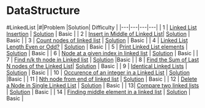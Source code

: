 # DataStructure
#LinkedList
|#|Problem |Solution| Difficulty |
|---|---|---|---|
| 1 | [Linked List Insertion](https://practice.geeksforgeeks.org/problems/linked-list-insertion/1) | [Solution](https://github.com/programmerarunkumar/DataStructure/blob/master/LinkedList/LinkedListInsertion.java) | Basic |
| 2 | [Insert in Middle of Linked List](https://practice.geeksforgeeks.org/problems/insert-in-middle-of-linked-list/1 )| [Solution](https://github.com/programmerarunkumar/DataStructureAndAlgorithm/blob/master/LinkedList/InsertInMiddleOfLinkedList.java) | Basic |
| 3 | [Count nodes of linked list](https://practice.geeksforgeeks.org/problems/count-nodes-of-linked-list/1) |  [Solution](https://github.com/programmerarunkumar/DataStructureAndAlgorithm/blob/master/LinkedList/CountNodesOfLinkedList.java) | Basic |
| 4 | [Linked List Length Even or Odd?](https://practice.geeksforgeeks.org/problems/linked-list-length-even-or-odd/1) | [Solution](https://github.com/programmerarunkumar/DataStructureAndAlgorithm/blob/master/LinkedList/LinkedListLengthEvenOrOdd.java) | Basic |
| 5 | [Print Linked List elements](https://practice.geeksforgeeks.org/problems/print-linked-list-elements/1) |  [Solution](https://github.com/programmerarunkumar/DataStructureAndAlgorithm/blob/master/LinkedList/PrintLinkedListElements.java) | Basic |
| 6 | [Node at a given index in linked list](https://practice.geeksforgeeks.org/problems/node-at-a-given-index-in-linked-list/1) | [Solution](https://github.com/programmerarunkumar/DataStructureAndAlgorithm/blob/master/LinkedList/NodeAtAGivenIndexInLinkedList.java) | Basic |
| 7 | [Find n/k th node in Linked list](https://practice.geeksforgeeks.org/problems/find-nk-th-node-in-linked-list/1) | [Solution](https://github.com/programmerarunkumar/DSA/blob/master/LinkedList/FindNByKthNodeInLinkedList.java) |Basic |
| 8 | [Find the Sum of Last N nodes of the Linked List](https://practice.geeksforgeeks.org/problems/find-the-sum-of-last-n-nodes-of-the-linked-list/1)| [Solution](https://github.com/programmerarunkumar/DSA/blob/master/LinkedList/FindTheSumOfLastNNodesOfTheLinkedList.java) | Basic |
| 9 | [Identical Linked Lists](https://practice.geeksforgeeks.org/problems/identical-linked-lists/1) | [Solution](https://github.com/programmerarunkumar/DSA/blob/master/LinkedList/IdenticalLinkedLists.java) | Basic |
| 10 | [Occurence of an integer in a Linked List](https://practice.geeksforgeeks.org/problems/occurence-of-an-integer-in-a-linked-list/1) | [Solution](https://github.com/programmerarunkumar/DSA/blob/master/LinkedList/OccurenceOfAnIntegerInALinkedList.java) |Basic |
| 11 | [Nth node from end of linked list](https://practice.geeksforgeeks.org/problems/nth-node-from-end-of-linked-list/1) | [Solution](https://github.com/programmerarunkumar/DSA/blob/master/LinkedList/NthNodeFromEndOfLinkedList.java) | Basic |
| 12 | [Delete a Node in Single Linked List](https://practice.geeksforgeeks.org/problems/delete-a-node-in-single-linked-list/1) | [Solution](https://github.com/programmerarunkumar/DataStructure/blob/master/LinkedList/DeleteANodeInSingleLinkedList.java) | Basic |
| 13| [Compare two linked lists](https://practice.geeksforgeeks.org/problems/compare-two-linked-lists/1) | [Solution](https://github.com/programmerarunkumar/DataStructure/blob/master/LinkedList/CompareTwoLinkedLists.java) | Basic |
| 14 | [Finding middle element in a linked list](https://practice.geeksforgeeks.org/problems/finding-middle-element-in-a-linked-list/1) | [Solution](https://github.com/programmerarunkumar/DataStructure/blob/master/LinkedList/FindingMiddleElementInALinkedList.java) | Basic |
